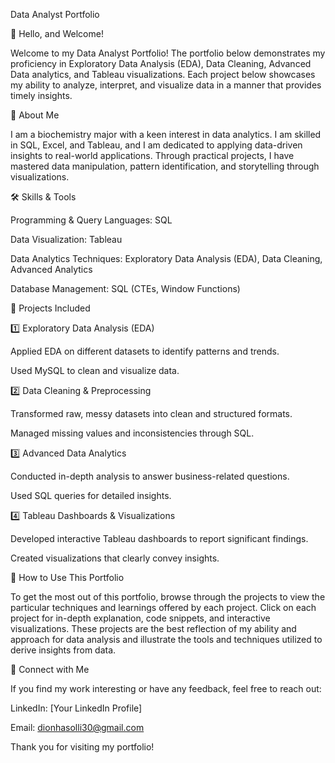 Data Analyst Portfolio

📌 Hello, and Welcome!

Welcome to my Data Analyst Portfolio! The portfolio below demonstrates my proficiency in Exploratory Data Analysis (EDA), Data Cleaning, Advanced Data analytics, and Tableau visualizations. Each project below showcases my ability to analyze, interpret, and visualize data in a manner that provides timely insights.

📖 About Me

I am a biochemistry major with a keen interest in data analytics. I am skilled in SQL, Excel, and Tableau, and I am dedicated to applying data-driven insights to real-world applications. Through practical projects, I have mastered data manipulation, pattern identification, and storytelling through visualizations.

🛠️ Skills & Tools

Programming & Query Languages: SQL

Data Visualization: Tableau

Data Analytics Techniques: Exploratory Data Analysis (EDA), Data Cleaning, Advanced Analytics

Database Management: SQL (CTEs, Window Functions)

📂 Projects Included

1️⃣ Exploratory Data Analysis (EDA)

Applied EDA on different datasets to identify patterns and trends.

Used MySQL to clean and visualize data.

2️⃣ Data Cleaning & Preprocessing

Transformed raw, messy datasets into clean and structured formats.

Managed missing values and inconsistencies through SQL.

3️⃣ Advanced Data Analytics

Conducted in-depth analysis to answer business-related questions.

Used SQL queries for detailed insights.

4️⃣ Tableau Dashboards & Visualizations

Developed interactive Tableau dashboards to report significant findings.

Created visualizations that clearly convey insights.

🚀 How to Use This Portfolio

To get the most out of this portfolio, browse through the projects to view the particular techniques and learnings offered by each project. Click on each project for in-depth explanation, code snippets, and interactive visualizations. These projects are the best reflection of my ability and approach for data analysis and illustrate the tools and techniques utilized to derive insights from data.

🚀 Connect with Me

If you find my work interesting or have any feedback, feel free to reach out:

LinkedIn: [Your LinkedIn Profile]

Email: dionhasolli30@gmail.com

Thank you for visiting my portfolio! 


